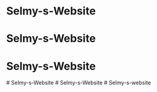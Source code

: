 # Selmy-s-Website
# Selmy-s-Website
# Selmy-s-Website
#   S e l m y - s - W e b s i t e  
 #   S e l m y - s - W e b s i t e  
 #   S e l m y - s - w e b s i t e  
 